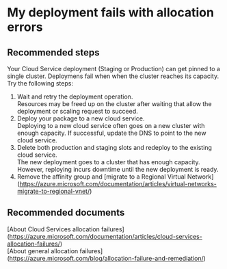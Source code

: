 <properties 
	pageTitle="My deployment fails with allocation errors"
	description="My deployment fails with allocation errors"
	service="microsoft.classiccompute"
	resource="domainnames"
	authors="jluk"
	displayOrder="2"
	selfHelpType="resource"
	supportTopicIds=""
	resourceTags=""	 
	productPesIds=""
	cloudEnvironments="public"
/>

# My deployment fails with allocation errors

## **Recommended steps**
Your Cloud Service deployment (Staging or Production) can get pinned to a single cluster. Deploymens fail when when the cluster reaches its capacity. Try the following steps:

1. Wait and retry the deployment operation.<br>
Resources may be freed up on the cluster after waiting that allow the deployment or scaling request to succeed.   
2. Deploy your package to a new cloud service.<br>
Deploying to a new cloud service often goes on a new cluster with enough capacity. If successful, update the DNS to point to the new cloud service. 
3. Delete both production and staging slots and redeploy to the existing cloud service.<br>
The new deployment goes to a cluster that has enough capacity. However, reploying incurs downtime until the new deployment is ready. 
4. Remove the affinity group and [migrate to a Regional Virtual Network] (https://azure.microsoft.com/documentation/articles/virtual-networks-migrate-to-regional-vnet/)
 
## **Recommended documents**
[About Cloud Services allocation failures] (https://azure.microsoft.com/documentation/articles/cloud-services-allocation-failures/) <br>
[About general allocation failures] (https://azure.microsoft.com/blog/allocation-failure-and-remediation/)
